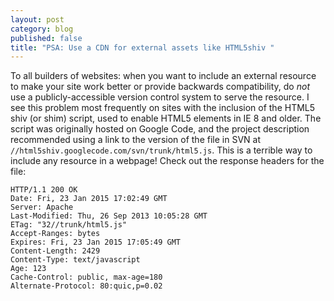 ```yaml
---
layout: post
category: blog
published: false
title: "PSA: Use a CDN for external assets like HTML5shiv "
---
```


To all builders of websites: when you want to include an external resource to make your site work better or provide backwards compatibility, do *not* use a publicly-accessible version control system to serve the resource. I see this problem most frequently on sites with the inclusion of the HTML5 shiv (or shim) script, used to enable HTML5 elements in IE 8 and older. The script was originally hosted on Google Code, and the project description recommended using a link to the version of the file in SVN at `//html5shiv.googlecode.com/svn/trunk/html5.js`. This is a terrible way to include any resource in a webpage! Check out the response headers for the file:

```
HTTP/1.1 200 OK
Date: Fri, 23 Jan 2015 17:02:49 GMT
Server: Apache
Last-Modified: Thu, 26 Sep 2013 10:05:28 GMT
ETag: "32//trunk/html5.js"
Accept-Ranges: bytes
Expires: Fri, 23 Jan 2015 17:05:49 GMT
Content-Length: 2429
Content-Type: text/javascript
Age: 123
Cache-Control: public, max-age=180
Alternate-Protocol: 80:quic,p=0.02
```